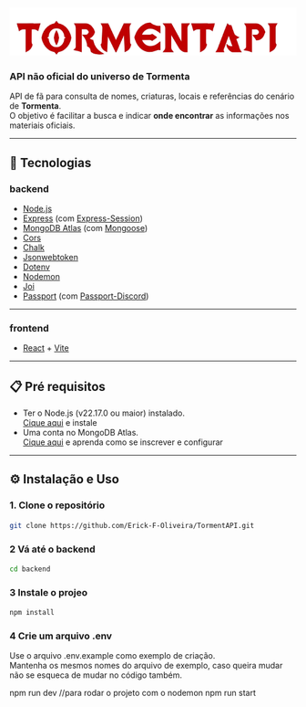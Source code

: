 ![TormentAPI](./tormentApi.png)

### API não oficial do universo de Tormenta 

API de fã para consulta de nomes, criaturas, locais e referências do cenário de **Tormenta**.  
O objetivo é facilitar a busca e indicar **onde encontrar** as informações nos materiais oficiais.

---

## 🚀 Tecnologias  

### backend
- [Node.js](https://nodejs.org/)
- [Express](https://expressjs.com/) (com [Express-Session](https://github.com/expressjs/session))
- [MongoDB Atlas](https://www.mongodb.com/products/platform/atlas-database) (com [Mongoose](https://mongoosejs.com/))
- [Cors](https://github.com/expressjs/cors?tab=readme-ov-file)
- [Chalk](https://github.com/chalk/chalk)
- [Jsonwebtoken](https://www.jwt.io/)
- [Dotenv](https://github.com/motdotla/dotenv)
- [Nodemon](https://nodemon.io/)
- [Joi](https://joi.dev/)
- [Passport](https://www.passportjs.org/) (com [Passport-Discord](https://www.passportjs.org/packages/passport-discord/))
   
---  
### frontend
- [React](https://react.dev/learn) + [Vite](https://vite.dev/guide/)
---
## 📋 Pré requisitos
- Ter o Node.js (v22.17.0 ou maior) instalado.  
[Cique aqui](https://nodejs.org/pt/download) e instale
- Uma conta no MongoDB Atlas.  
[Cique aqui](../TormentAPI/public/config.mongoDB/README.md) e aprenda como se inscrever e configurar
---
## ⚙️ Instalação e Uso

### 1. Clone o repositório
```bash
git clone https://github.com/Erick-F-Oliveira/TormentAPI.git
```
### 2 Vá até o backend
```bash
cd backend
```
### 3 Instale o projeo
```javascript
npm install
```
### 4 Crie um arquivo .env
Use o arquivo .env.example como exemplo de criação.  
Mantenha os mesmos nomes do arquivo de exemplo, caso queira mudar não se esqueca de mudar no código também.  

npm run dev //para rodar o projeto com o nodemon
npm run start

